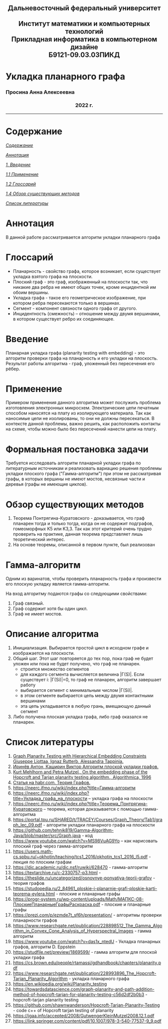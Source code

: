 <h2 align="center">
Дальневосточный федеральный университет <br> <br>
Институт математики и компьютерных технологий <br>
Прикладная информатика в компьютерном дизайне <br>
Б9121-09.03.03ПИКД 
</h2>

# Укладка планарного графа
### Просина Анна Алексеевна

<h3 align="center">2022 г.  </h3>
<hr>

# Содержание

[*Содержание*](#содержание)

[*Аннотация*](#аннотация)

[*1. Введение*](#вступление)

[*1.1 Применение*](#применение)

[*1.2 Глоссарий*](#глоссарий)

[*1.4 Обзор существующих методов*](#обзор-существующих-методов)

[*Список литературы*](#список-литературы)

# Аннотация
В данной работе рассматривается алгоритм укладки планарного графа

# Глоссарий
- Планарность - свойство графа, которое возникает, если существует укладка взятого графа на плоскости.
- Плоский граф - это граф, изображенный на плоскости так, что никакие два ребра не имеют общих точек, кроме инцидентной им обоим вершины.
- Укладка графа - такое его геометрическое изображение, при котором ребра пересекаются только в вершинах.
- Сегмент - компонент связности одного графа от другого.
- Инцидентность (смежность) – отношение между двумя вершинами, в котором существует ребро их соединяющее.

# Введение
Планарная укладка графа (planarity testing with embedding) - это алгоритм проверки графа на планарность и его укладки на плоскость.
Результат работы алгоритма - граф, уложенный без пересечения его рёбер.

# Применение 
Примером применения данного алгоритма может послужить проблема изготовления электронных микросхем. Электрические цепи печатным способом наносятся на плату из изолирующего материала. Так как наносимые цепи не изолированы, то они не должны пересекаться. В контексте данной проблемы, важно решить, как расположить контакты на схеме, чтобы можно было без пересечений нанести цепи на плату. 

# Формальная постановка задачи
Требуется исследовать алгоритм планарной укладки графа по литературным источникам и реализовать вариацию решения проблемы укладки плоского графа ("Гамма-алгоритм") при этом не рассматривая графы, в которых вершины не имеют мостов, несвязные части и деревья (графы не имеющие циклов).

# Обзор существующих методов
1. Теорема Понтрягина-Куратовского - доказывается, что граф планарен тогда и только тогда, когда он не содержит подграфов, гомеоморфных K5 или K3,3. Так как этот критерий очень трудно проверить на практике, данная теорема представляет лишь теоретический интерес. 
2. На основе теоремы, описанной в первом пункте, был реализован 

# Гамма-алгоритм
Одним из варинатов, чтобы проверить планарность графа и произвести его плоскую укладку является гамма-алгоритм.

На вход алгоритму подаются графы со следующими свойствами:
1.	Граф связный.
2.	Граф содержит хотя бы один цикл.
3.	Граф не имеет мостов.


# Описание алгоритма
1. Инициализация. Выбирается простой цикл в исходном графе и изображается на плоскости.
2. Общий шаг. Этот шаг повторяется до тех пор, пока граф не будет уложен или пока не будет получено, что граф не планарен.
    -	строится множество сегментов
    -	для каждого сегмента вычисляется величина |Γ(S)|. Если существует i: |Γ(Si)|=0, то граф не планарен, алгоритм завершает работу
    -	выбирается сегмент с минимальным числом |Γ(Si)|.
    -	в этом сегменте выбирается цепь между двумя контактными вершинами
    -	эта цепь укладывается в любую грань, вмещающую данный сегмент
3. Либо получена плоская укладка графа, либо граф оказался не планарен.

# Список литературы
1. [Graph Planarity Testing with Hierarchical Embedding Constraints Giuseppe Liottaa, Ignaz Rutterb, Alessandra Tappinia.](https://arxiv.org/pdf/1904.12596.pdf)
2. [Иринёв Антон, Каширин Виктор Алгоритм плоской укладки графов.](https://studfile.net/preview/1869599/)
3. [Kurt Mehlhorn and Petra Mutzel., On the embedding phase of the Hopcroft and Tarjan planarity testing algorithm., Algorithmica, 1996](https://domino.mpi-inf.mpg.de/internet/reports.nsf/efc044f1568a0058c125642e0064c817/02b4941bb1079240c12560b700590d27/$FILE/MPI-I-94-117.pdf)
4. [Статья на habr.com. Теория Графов.](https://habr.com/ru/post/565998/)
5. https://neerc.ifmo.ru/wiki/index.php?title=Гамма-алгоритм
6. https://neerc.ifmo.ru/wiki/index.php?title=Укладка_графа_на_плоскости – укладка графа на плоскости
7. https://neerc.ifmo.ru/wiki/index.php?title=Теорема_Понтрягина-Куратовского – теорема, которая доказывается с помощью гамма-алгоритма
8. https://portal.tpu.ru/SHARED/t/TRACEY/Courses/Graph_Theory/Tab1/graph_lec_09.pdf - алгоритм укладки планарного графа на плоскости
9. https://github.com/tehnik819/Gamma-Algorithm-Java/blob/master/src/Graph.java - код
10. https://www.youtube.com/watch?v=MS98VuAG9Yo – как нарисовать плоский граф через гамма-алгоритм
11. https://users.math-cs.spbu.ru/~okhotin/teaching/tcs1_2016/okhotin_tcs1_2016_l5.pdf - лекция по плоским графам
12. https://dic.academic.ru/dic.nsf/ruwiki/628470 - гамма-алгоритм
13. https://textarchive.ru/c-2330757-p3.html - 
14.	https://theslide.ru/uncategorized/osnovnye-ponyatiya-teorii-grafov - теория графов
15.	https://studopedia.ru/2_84961_ploskie-i-planarnie-grafi-ploskie-karti-teorema-eylera.html - плоские и планарные графы
16.	https://progr-system.ru/wp-content/uploads/Math/МАПКС-08-ПлоскиеПланарныеГрафыРаскраска.pdf - плоские и планарные графы
17.	https://prezi.com/p/ezmde7t_sf6h/presentation/ - алгоритмы проверки планарности графов
18.	https://www.researchgate.net/publication/228898512_The_Gamma_Algorithm_in_Convex_Cone_Analysis_of_Hyperspectral_Images - гамма алгоритм
19.	https://www.youtube.com/watch?v=das1x_ntedU - Укладка планарных графов, алгоритм D. Eppstein
20.	 https://studfile.net/preview/1869599/ - гамма алгоритм для плоской укладки графа
21.	https://cs.brown.edu/people/rtamassi/gdhandbook/chapters/planarity.pdf
22.	https://www.researchgate.net/publication/228993896_The_Hopcroft-Tarjan_Planarity_Algorithm - укладка планарного графа
23.	https://en.wikipedia.org/wiki/Planarity_testing 
24.	https://towardsdatascience.com/graph-planarity-and-path-addition-method-of-hopcroft-tarjan-for-planarity-testing-c56d2df2b0b3 - hopcroft-tarjan planarity testing 
25.	https://github.com/shawnwanderson/Hopcroft-Tarjan-Planarity-Testing - code c++ of Hopcroft tarjan testing of planarity
26.	 https://jgaa.info/accepted/2008/GutwengerKleinMutzel2008.12.1.pdf
27.	https://link.springer.com/content/pdf/10.1007/978-3-540-77537-9_9.pdf 
